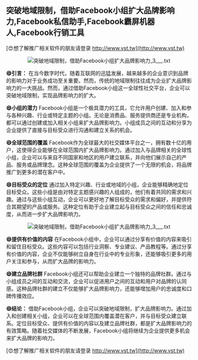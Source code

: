 ## **突破地域限制，借助Facebook小组扩大品牌影响力,Facebook私信助手,Facebook霸屏机器人,Facebook行销工具**

[😍想了解推广相关软件的朋友请登录 http://www.vst.tw](http://www.vst.tw)

 <center><img src="https://vst.tw/MP4/tuiguang/png/4.png" alt="突破地域限制，借助Facebook小组扩大品牌影响力_3___.txt"></center>

**😄引言：**
在当今数字时代，随着互联网的迅猛发展，越来越多的企业意识到品牌的影响力对于业务成功至关重要。然而，传统的地域限制往往成为企业扩大品牌影响力的一大挑战。然而，通过借助Facebook小组这一全球性社交平台，企业可以突破地域限制，实现品牌影响力的扩大。

**😄小组的潜力**
Facebook小组是一个极具潜力的工具，它允许用户创建、加入和参与各种兴趣、行业或特定主题的小组。无论是消费品、服务提供商还是专业机构，都可以通过创建或加入相关小组来扩大品牌影响力。小组成员之间的互动和分享为企业提供了直接与目标受众进行沟通和建立关系的机会。

**😄全球范围的覆盖**
Facebook作为全球最大的社交媒体平台之一，拥有数十亿的用户，这使得企业能够在全球范围内扩大品牌影响力。通过加入与品牌相关的全球性小组，企业可以与来自不同国家和地区的用户建立联系，并向他们展示自己的产品、服务或品牌理念。这种全球范围的覆盖为企业提供了一个无限的机会，将品牌推广到更多的潜在客户中。

**😄目标受众的定位**
通过加入特定兴趣、行业或地域的小组，企业能够精确地定位目标受众。这些小组是由对特定主题感兴趣的人组成的，他们有着共同的需求和兴趣。通过与这些小组互动，企业可以更好地了解目标受众的需求和偏好，并提供符合其期望的产品或服务。这种定位有助于企业建立起与目标受众之间的信任和忠诚度，从而进一步扩大品牌影响力。

 <center><img src="https://vst.tw/MP4/tuiguang/png/1.png" alt="突破地域限制，借助Facebook小组扩大品牌影响力_3___.txt"></center>

**😄提供有价值的内容**
在Facebook小组中，企业可以通过分享有价值的内容来吸引和留住目标受众。这些内容可以包括行业洞察、专业建议、产品教程等。通过分享有价值的内容，企业不仅能够树立自身在行业中的专业形象，还能够吸引更多的用户关注和参与，从而扩大品牌的影响力。

**😄建立品牌社群**
Facebook小组还可以帮助企业建立一个独特的品牌社群。通过与小组成员之间的互动和交流，企业可以促进用户之间的互动和用户对品牌的认同感。这种品牌社群的建立不仅能够扩大品牌影响力，还能够增加用户的忠诚度和口碑传播效应。

**😄结论：**
借助Facebook小组，企业可以突破地域限制，扩大品牌影响力。通过加入和创建相关小组，企业可以在全球范围内覆盖潜在客户，并与目标受众建立联系。定位目标受众、提供有价值的内容以及建立品牌社群，都是扩大品牌影响力的有效策略。随着社交媒体的不断发展，Facebook小组将继续为企业提供更多机会来扩大品牌的影响力。

[😍想了解推广相关软件的朋友请登录 http://www.vst.tw](http://www.vst.tw)



